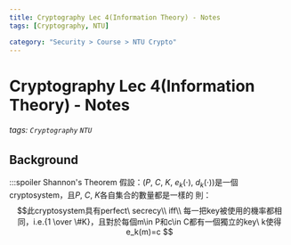 ```yaml
---
title: Cryptography Lec 4(Information Theory) - Notes
tags: [Cryptography, NTU]

category: "Security > Course > NTU Crypto"
---
```


# Cryptography Lec 4(Information Theory) - Notes
###### tags: `Cryptography` `NTU`

## Background
:::spoiler Shannon's Theorem
假設：$(P,\ C,\ K,\ e_k(\cdot),\ d_k(\cdot))$是一個cryptosystem，且$P,\ C,\ K$各自集合的數量都是一樣的
則：
$$此cryptosystem具有perfect\ secrecy\\
iff\\
每一把key被使用的機率都相同，i.e.{1 \over \#K}，且對於每個m\in P和c\in C都有一個獨立的key\ k使得e_k(m)=c
$$
